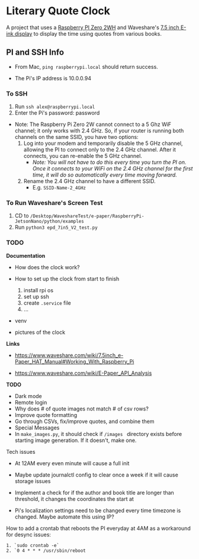 # Literary Quote Clock

A project that uses a [Raspberry PI Zero 2WH](https://www.raspberrypi.com/products/raspberry-pi-zero-2-w/) and Waveshare's [7.5 inch E-ink display](https://www.waveshare.com/7.5inch-e-paper-hat.htm) to display the time using quotes from various books.

## PI and SSH Info

- From Mac, `ping raspberrypi.local` should return success.

- The Pi's IP address is 10.0.0.94

### To SSH

1. Run `ssh alex@raspberrypi.local`
2. Enter the Pi's password: password

- Note: The Raspberry Pi Zero 2W cannot connect to a 5 Ghz WiF channel; it only works with 2.4 GHz. So, if your router is running both channels on the same SSID, you have two options:
    1. Log into your modem and temporarily disable the 5 GHz channel, allowing the PI to connect only to the 2.4 GHz channel. After it connects, you can re-enable the 5 GHz channel.
        - *Note: You will not have to do this every time you turn the PI on. Once it connects to your WiFi on the 2.4 GHz channel for the first time, it will do so automatically every time moving forward.*
    2. Rename the 2.4 GHz channel to have a different SSID.
        - E.g. `SSID-Name-2_4GHz`

### To Run Waveshare's Screen Test

1. CD to `/Desktop/WaveshareTest/e-paper/RaspberryPi-JetsonNano/python/examples`
2. Run `python3 epd_7in5_V2_test.py`

### TODO

**Documentation**

- How does the clock work?

- How to set up the clock from start to finish
    1. install rpi os
    2. set up ssh
    3. create `.service` file
    4. ...

- venv
- pictures of the clock

**Links**
 
- https://www.waveshare.com/wiki/7.5inch_e-Paper_HAT_Manual#Working_With_Raspberry_Pi

- https://www.waveshare.com/wiki/E-Paper_API_Analysis

**TODO**

- Dark mode
- Remote login
- Why does # of quote images not match # of csv rows?
- Improve quote formatting
- Go through CSVs, fix/improve quotes, and combine them
- Special Messages
- In `make_images.py`, it should check if `/images ` directory exists before starting image generation. If it doesn't, make one.

Tech issues
- At 12AM every even minute will cause a full init
- Maybe update journalctl config to clear once a week if it will cause storage issues
- Implement a check for if the author and book title are longer than threshold, it changes the coordinates the start at


- Pi's localization settings need to be changed every time timezone is changed. Maybe automate this using IP?

How to add a crontab that reboots the PI everyday at 4AM as a workaround for desync issues:

    1. `sudo crontab -e`
    2. `0 4 * * * /usr/sbin/reboot
